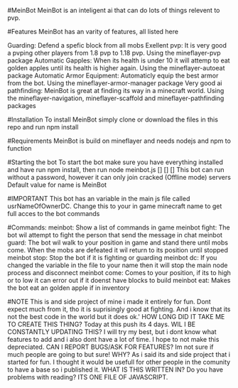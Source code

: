 #MeinBot
MeinBot is an inteligent ai that can do lots of things relevent to pvp.

#Features
MeinBot has an varity of features, all listed here

Guarding: Defend a spefic block from all mobs
Exellent pvp: It is very good a pvping other players from 1.8 pvp to 1.18 pvp. Using the mineflayer-pvp package
Automatic Gapples: When its health is under 10 it will attemp to eat golden apples until its health is higher again. Using the mineflayer-autoeat package
Automatic Armor Equipment: Automaticly equip the best armor from the bot. Using the mineflayer-armor-manager package
Very good ai pathfinding: MeinBot is great at finding its way in a minecraft world. Using the mineflayer-navigation, mineflayer-scaffold and mineflayer-pathfinding packages

#Installation
To install MeinBot simply clone or download the files in this repo and run npm install

#Requirements
MeinBot is build on mineflayer and needs nodejs and npm to function

#Starting the bot
To start the bot make sure you have everything installed and have run npm install, then run node meinbot.js <host> <port> [<version>] [<name>] [<password>]
This bot can run without a password, however it can only join cracked (Offline mode) servers
Default value for name is MeinBot

#IMPORTANT
This bot has an variable in the main js file called usrNameOfOwnerDC. Change this to your in game minecraft name to get full acces to the bot commands

#Commands:
meinbot: Show a list of commands in game
meinbot fight: The bot wil attempt to fight the person that send the message in chat
meinbot guard: The bot wil walk to your position in game and stand there until mobs come. When the mobs are defeated it wil return to its position until stopped
meinbot stop: Stop the bot if it is fighting or guarding
meinbot dc: If you changed the variable in the file to your name then it will stop the main node process and disconnect
meinbot come: Comes to your position, if its to high or to low it can error out if it doenst have blocks to build
meinbot eat: Makes the bot eat an golden apple if in inventory

#NOTE
This is and side project of mine i made it entirely for fun. Dont expect much from it, tho it is suprisingly good at fighting.
And i know that its not the best code in the world but it does ok.'
HOW LONG DID IT TAKE ME TO CREATE THIS THING? Today at this push its 4 days.
WIL I BE CONSTANTLY UPDATING THIS? I will try my best, but i dont know what features to add and i also dont have a lot of time. I hope to not make this depreciated.
CAN I REPORT BUGS/ASK FOR FEATURES? Im not sure if much people are going to but sure!
WHY? As i said its and side project that i started for fun. I thought it would be usefull for other people in the comunity to have a base so i published it.
WHAT IS THIS WRITTEN IN? Do you have problems with reading? ITS ONE FILE OF JAVASCRIPT.